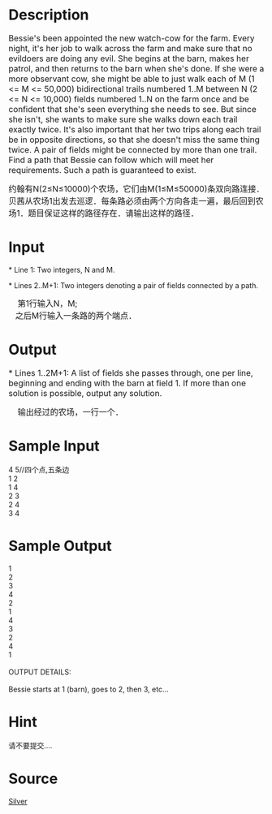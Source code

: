 
# Description

<div class="content"><p><span style="font-size: medium">Bessie&#39;s been appointed the new watch-cow for the farm. Every night, it&#39;s her job to walk across the farm and make sure that no evildoers are doing any evil. She begins at the barn, makes her patrol, and then returns to the barn when she&#39;s done. If she were a more observant cow, she might be able to just walk each of M (1 &lt;= M &lt;= 50,000) bidirectional trails numbered 1..M between N (2 &lt;= N &lt;= 10,000) fields numbered 1..N on the farm once and be confident that she&#39;s seen everything she needs to see. But since she isn&#39;t, she wants to make sure she walks down each trail exactly twice. It&#39;s also important that her two trips along each trail be in opposite directions, so that she doesn&#39;t miss the same thing twice. A pair of fields might be connected by more than one trail. Find a path that Bessie can follow which will meet her requirements. Such a path is guaranteed to exist.</span></p>
<div><span style="font-size: medium">约翰有N(2≤N≤10000)个农场，它们由M(1≤M≤50000)条双向路连接．</span><span style="font-size: medium">贝茜从农场1出发去巡逻．每条路必须由两个方向各走一遍，最后回到农场1．题目保证这样的路径存在．</span><span style="font-size: medium">请输出这样的路径．</span></div></div>

# Input

<div class="content"><p>* Line 1: Two integers, N and M.</p>
<p>* Lines 2..M+1: Two integers denoting a pair of fields connected by a path.</p>
<p></p>
<div><span style="font-size: medium">    第1行输入N，M;</span></div>
<div><span style="font-size: medium">   之后M行输入一条路的两个端点．</span></div></div>

# Output

<div class="content"><p><span style="font-size: medium">* Lines 1..2M+1: A list of fields she passes through, one per line, beginning and ending with the barn at field 1. If more than one solution is possible, output any solution. </span></p>
<div><span style="font-size: medium">    输出经过的农场，一行一个．</span></div></div>

# Sample Input

<div class="content"><span class="sampledata">4 5//四个点,五条边<br/>
1 2<br/>
1 4<br/>
2 3<br/>
2 4<br/>
3 4<br/>
</span></div>

# Sample Output

<div class="content"><span class="sampledata">1<br/>
2<br/>
3<br/>
4<br/>
2<br/>
1<br/>
4<br/>
3<br/>
2<br/>
4<br/>
1<br/>
<br/>
OUTPUT DETAILS:<br/>
<br/>
Bessie starts at 1 (barn), goes to 2, then 3, etc...<br/>
</span></div>

# Hint

<div class="content"><p></p><p>请不要提交....</p><p></p></div>

# Source

<div class="content"><p><a href="problemset.php?search=Silver">Silver</a></p></div>

